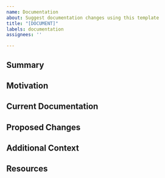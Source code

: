 ```yaml
---
name: Documentation
about: Suggest documentation changes using this template
title: "[DOCUMENT]"
labels: documentation
assignees: ''

---
```


<!--- Provide a general summary of the documentation request in the Title above -->

## Summary
<!--- Give a brief summary of the documentation change or addition you are requesting -->

## Motivation
<!--- Explain why this documentation change should be added. What problem does it solve? -->

## Current Documentation
<!--- Describe the current state of the documentation regarding this topic -->

## Proposed Changes
<!--- Provide a detailed description of the documentation changes or additions you are proposing -->

## Additional Context
<!--- Add any other context, screenshots, or examples about the documentation request here -->

## Resources
<!--- List any resources or references that might be helpful for creating the documentation -->
